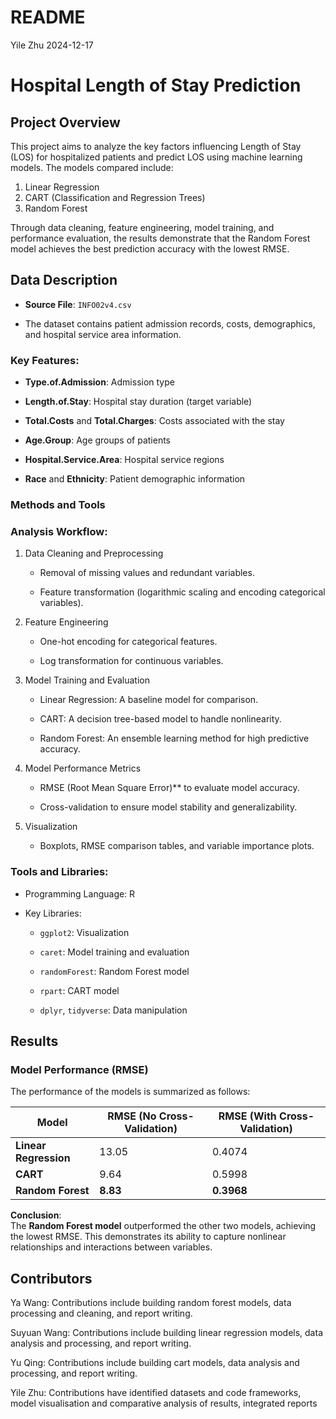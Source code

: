 README
================
Yile Zhu
2024-12-17

# Hospital Length of Stay Prediction

## Project Overview

This project aims to analyze the key factors influencing Length of Stay
(LOS) for hospitalized patients and predict LOS using machine learning
models. The models compared include:

1.  Linear Regression
2.  CART (Classification and Regression Trees)
3.  Random Forest

Through data cleaning, feature engineering, model training, and
performance evaluation, the results demonstrate that the Random Forest
model achieves the best prediction accuracy with the lowest RMSE.

## Data Description

- **Source File**: `INFO02v4.csv`

- The dataset contains patient admission records, costs, demographics,
  and hospital service area information.

### Key Features:

- **Type.of.Admission**: Admission type

- **Length.of.Stay**: Hospital stay duration (target variable)

- **Total.Costs** and **Total.Charges**: Costs associated with the stay

- **Age.Group**: Age groups of patients

- **Hospital.Service.Area**: Hospital service regions

- **Race** and **Ethnicity**: Patient demographic information

### Methods and Tools

### Analysis Workflow:

1.  Data Cleaning and Preprocessing

    - Removal of missing values and redundant variables.

    - Feature transformation (logarithmic scaling and encoding
      categorical variables).

2.  Feature Engineering

    - One-hot encoding for categorical features.

    - Log transformation for continuous variables.

3.  Model Training and Evaluation

    - Linear Regression: A baseline model for comparison.

    - CART: A decision tree-based model to handle nonlinearity.

    - Random Forest: An ensemble learning method for high predictive
      accuracy.

4.  Model Performance Metrics

    - RMSE (Root Mean Square Error)\*\* to evaluate model accuracy.

    - Cross-validation to ensure model stability and generalizability.

5.  Visualization

    - Boxplots, RMSE comparison tables, and variable importance plots.

### Tools and Libraries:

- Programming Language: R

- Key Libraries:

  - `ggplot2`: Visualization

  - `caret`: Model training and evaluation

  - `randomForest`: Random Forest model

  - `rpart`: CART model

  - `dplyr`, `tidyverse`: Data manipulation

## Results

### Model Performance (RMSE)

The performance of the models is summarized as follows:

| **Model** | **RMSE (No Cross-Validation)** | **RMSE (With Cross-Validation)** |
|----|----|----|
| **Linear Regression** | 13.05 | 0.4074 |
| **CART** | 9.64 | 0.5998 |
| **Random Forest** | **8.83** | **0.3968** |

**Conclusion**:  
The **Random Forest model** outperformed the other two models, achieving
the lowest RMSE. This demonstrates its ability to capture nonlinear
relationships and interactions between variables.

## Contributors

Ya Wang: Contributions include building random forest models, data
processing and cleaning, and report writing.

Suyuan Wang: Contributions include building linear regression models,
data analysis and processing, and report writing.

Yu Qing: Contributions include building cart models, data analysis and
processing, and report writing.

Yile Zhu: Contributions have identified datasets and code frameworks,
model visualisation and comparative analysis of results, integrated
reports
